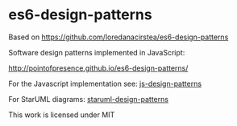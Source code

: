 es6-design-patterns
==================

Based on https://github.com/loredanacirstea/es6-design-patterns

Software design patterns implemented in JavaScript:

http://pointofpresence.github.io/es6-design-patterns/

For the Javascript implementation see: [js-design-patterns](http://loredanacirstea.github.io/js-design-patterns)

For StarUML diagrams: [staruml-design-patterns](https://github.com/loredanacirstea/staruml-design-patterns)

This work is licensed under MIT
